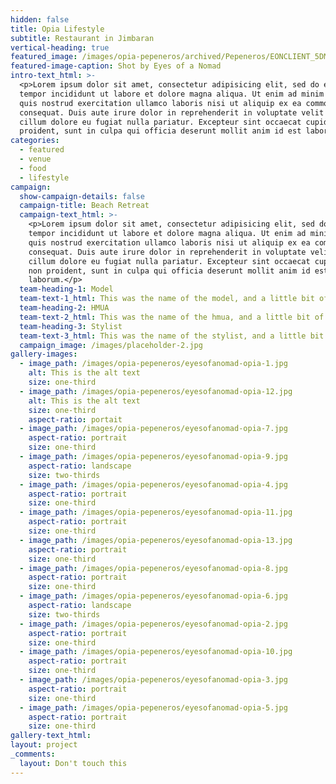 ```yaml
---
hidden: false
title: Opia Lifestyle
subtitle: Restaurant in Jimbaran
vertical-heading: true
featured_image: /images/opia-pepeneros/archived/Pepeneros/EONCLIENT_5DM48565.jpg
featured-image-caption: Shot by Eyes of a Nomad
intro-text_html: >-
  <p>Lorem ipsum dolor sit amet, consectetur adipisicing elit, sed do eiusmod
  tempor incididunt ut labore et dolore magna aliqua. Ut enim ad minim veniam,
  quis nostrud exercitation ullamco laboris nisi ut aliquip ex ea commodo
  consequat. Duis aute irure dolor in reprehenderit in voluptate velit esse
  cillum dolore eu fugiat nulla pariatur. Excepteur sint occaecat cupidatat non
  proident, sunt in culpa qui officia deserunt mollit anim id est laborum.</p>
categories:
  - featured
  - venue
  - food
  - lifestyle
campaign:
  show-campaign-details: false
  campaign-title: Beach Retreat
  campaign-text_html: >-
    <p>Lorem ipsum dolor sit amet, consectetur adipisicing elit, sed do eiusmod
    tempor incididunt ut labore et dolore magna aliqua. Ut enim ad minim veniam,
    quis nostrud exercitation ullamco laboris nisi ut aliquip ex ea commodo
    consequat. Duis aute irure dolor in reprehenderit in voluptate velit esse
    cillum dolore eu fugiat nulla pariatur. Excepteur sint occaecat cupidatat
    non proident, sunt in culpa qui officia deserunt mollit anim id est
    laborum.</p>
  team-heading-1: Model
  team-text-1_html: This was the name of the model, and a little bit of a blurb about her.
  team-heading-2: HMUA
  team-text-2_html: This was the name of the hmua, and a little bit of a blurb about her.
  team-heading-3: Stylist
  team-text-3_html: This was the name of the stylist, and a little bit of a blurb about her.
  campaign_image: /images/placeholder-2.jpg
gallery-images:
  - image_path: /images/opia-pepeneros/eyesofanomad-opia-1.jpg
    alt: This is the alt text
    size: one-third
  - image_path: /images/opia-pepeneros/eyesofanomad-opia-12.jpg
    alt: This is the alt text
    size: one-third
    aspect-ratio: portait
  - image_path: /images/opia-pepeneros/eyesofanomad-opia-7.jpg
    aspect-ratio: portrait
    size: one-third
  - image_path: /images/opia-pepeneros/eyesofanomad-opia-9.jpg
    aspect-ratio: landscape
    size: two-thirds
  - image_path: /images/opia-pepeneros/eyesofanomad-opia-4.jpg
    aspect-ratio: portrait
    size: one-third
  - image_path: /images/opia-pepeneros/eyesofanomad-opia-11.jpg
    aspect-ratio: portrait
    size: one-third
  - image_path: /images/opia-pepeneros/eyesofanomad-opia-13.jpg
    aspect-ratio: portrait
    size: one-third
  - image_path: /images/opia-pepeneros/eyesofanomad-opia-8.jpg
    aspect-ratio: portrait
    size: one-third
  - image_path: /images/opia-pepeneros/eyesofanomad-opia-6.jpg
    aspect-ratio: landscape
    size: two-thirds
  - image_path: /images/opia-pepeneros/eyesofanomad-opia-2.jpg
    aspect-ratio: portrait
    size: one-third
  - image_path: /images/opia-pepeneros/eyesofanomad-opia-10.jpg
    aspect-ratio: portrait
    size: one-third
  - image_path: /images/opia-pepeneros/eyesofanomad-opia-3.jpg
    aspect-ratio: portrait
    size: one-third
  - image_path: /images/opia-pepeneros/eyesofanomad-opia-5.jpg
    aspect-ratio: portrait
    size: one-third
gallery-text_html:
layout: project
_comments:
  layout: Don't touch this
---
```


